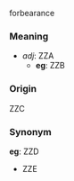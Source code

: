 forbearance
### Meaning
+ _adj_: ZZA
    + __eg__: ZZB

### Origin

ZZC

### Synonym

__eg__: ZZD

+ ZZE


